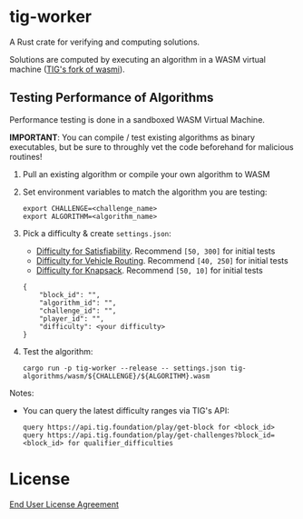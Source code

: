 # tig-worker

A Rust crate for verifying and computing solutions.

Solutions are computed by executing an algorithm in a WASM virtual machine ([TIG's fork of wasmi](https://github.com/tig-foundation/wasmi)).

## Testing Performance of Algorithms

Performance testing is done in a sandboxed WASM Virtual Machine.

**IMPORTANT**: You can compile / test existing algorithms as binary executables, but be sure to throughly vet the code beforehand for malicious routines!

1. Pull an existing algorithm or compile your own algorithm to WASM
2. Set environment variables to match the algorithm you are testing:
    ```
    export CHALLENGE=<challenge_name>
    export ALGORITHM=<algorithm_name>
    ```
3. Pick a difficulty & create `settings.json`:
    * [Difficulty for Satisfiability](../tig-challenges/src/satisfiability.rs#L12). Recommend `[50, 300]` for initial tests
    * [Difficulty for Vehicle Routing](../tig-challenges/src/vehicle_routing.rs#L7). Recommend `[40, 250]` for initial tests
    * [Difficulty for Knapsack](../tig-challenges/src/knapsack.rs#L8). Recommend `[50, 10]` for initial tests

    ```
    {
        "block_id": "",
        "algorithm_id": "",
        "challenge_id": "",
        "player_id": "",
        "difficulty": <your difficulty>
    }
    ```
4. Test the algorithm:
    ```
    cargo run -p tig-worker --release -- settings.json tig-algorithms/wasm/${CHALLENGE}/${ALGORITHM}.wasm
    ```

Notes:
* You can query the latest difficulty ranges via TIG's API:
    ```
    query https://api.tig.foundation/play/get-block for <block_id>
    query https://api.tig.foundation/play/get-challenges?block_id=<block_id> for qualifier_difficulties
    ```

# License

[End User License Agreement](../docs/agreements/end_user_license_agreement.pdf)